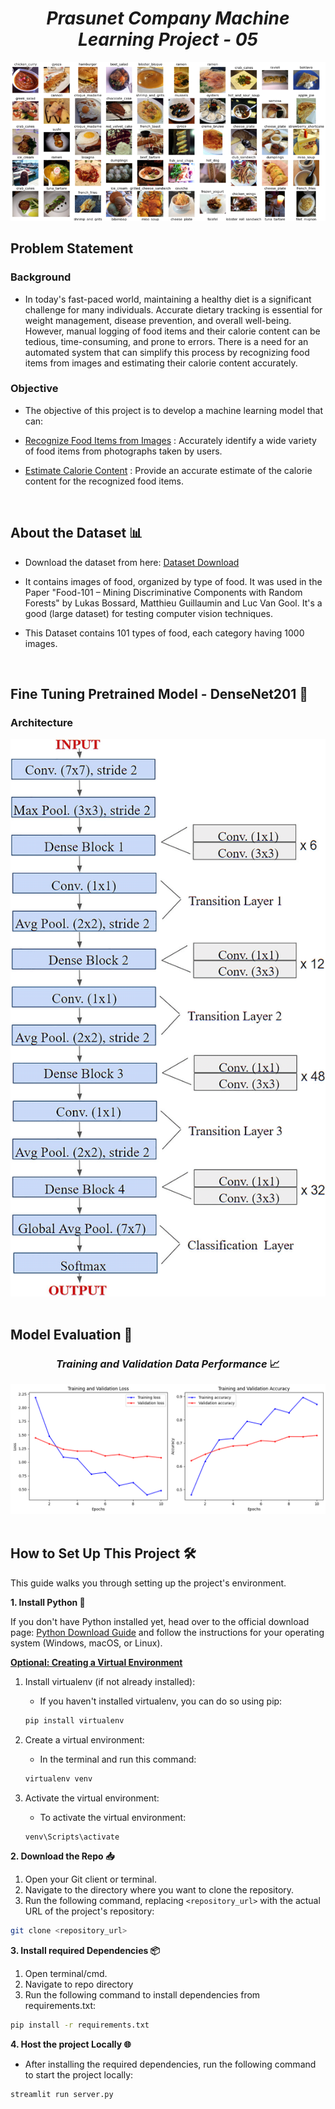 # <center><i>Prasunet Company Machine Learning Project - 05</i></center>

<center><img src = './images/readme-cover.png'></center>

## Problem Statement

### Background
- In today's fast-paced world, maintaining a healthy diet is a significant challenge for many individuals. Accurate dietary tracking is essential for weight management, disease prevention, and overall well-being. However, manual logging of food items and their calorie content can be tedious, time-consuming, and prone to errors. There is a need for an automated system that can simplify this process by recognizing food items from images and estimating their calorie content accurately.

### Objective
- The objective of this project is to develop a machine learning model that can:

- <u>Recognize Food Items from Images</u> : Accurately identify a wide variety of food items from photographs taken by users.
- <u>Estimate Calorie Content</u> : Provide an accurate estimate of the calorie content for the recognized food items.
<br>

## About the Dataset 📊

- Download the dataset from here: [Dataset Download](https://www.kaggle.com/datasets/dansbecker/food-101/data)

- It contains images of food, organized by type of food. It was used in the Paper "Food-101 – Mining Discriminative Components with Random Forests" by Lukas Bossard, Matthieu Guillaumin and Luc Van Gool. It's a good (large dataset) for testing computer vision techniques.

- This Dataset contains 101 types of food, each category having 1000 images.

<br>

## Fine Tuning Pretrained Model - DenseNet201 🚀

### Architecture

<center><img src = './images/DenseNet201_arch.png'/></center>

<br>

## Model Evaluation 🤖

### <center><i>Training and Validation Data Performance</i> 📈</center>
<center><img src = '.\images\model-evaluation.png'></center>

<br>

## How to Set Up This Project 🛠️

This guide walks you through setting up the project's environment.

**1. Install Python 🐍**

If you don't have Python installed yet, head over to the official download page: [Python Download Guide](https://wiki.python.org/moin/BeginnersGuide/Download) and follow the instructions for your operating system (Windows, macOS, or Linux).

**<u>Optional: Creating a Virtual Environment</u>**

1. Install virtualenv (if not already installed):

   - If you haven't installed virtualenv, you can do so using pip:
    ```bash
    pip install virtualenv
    ```
2. Create a virtual environment:

    - In the terminal and run this command:
    ``` bash
    virtualenv venv
    ```

3.  Activate the virtual environment:

    - To activate the virtual environment:
    ``` bash
    venv\Scripts\activate
    ```



**2. Download the Repo 📥**


1. Open your Git client or terminal.
2. Navigate to the directory where you want to clone the repository.
3. Run the following command, replacing `<repository_url>` with the actual URL of the project's repository:

```bash 
git clone <repository_url>
```

**3. Install required Dependencies  📦**
1. Open terminal/cmd.
2. Navigate to repo directory
3. Run the following command to install dependencies from requirements.txt:

``` bash
pip install -r requirements.txt
```

**4. Host the project Locally 🌐**

- After installing the required dependencies, run the following command to start the project locally:

``` bash
streamlit run server.py
```

